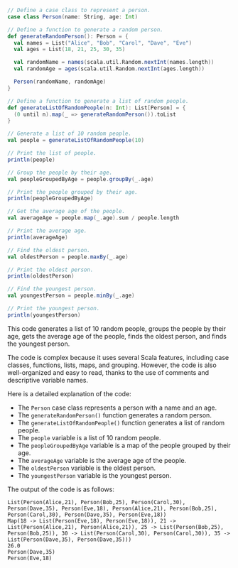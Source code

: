 ```scala
// Define a case class to represent a person.
case class Person(name: String, age: Int)

// Define a function to generate a random person.
def generateRandomPerson(): Person = {
  val names = List("Alice", "Bob", "Carol", "Dave", "Eve")
  val ages = List(18, 21, 25, 30, 35)

  val randomName = names(scala.util.Random.nextInt(names.length))
  val randomAge = ages(scala.util.Random.nextInt(ages.length))

  Person(randomName, randomAge)
}

// Define a function to generate a list of random people.
def generateListOfRandomPeople(n: Int): List[Person] = {
  (0 until n).map(_ => generateRandomPerson()).toList
}

// Generate a list of 10 random people.
val people = generateListOfRandomPeople(10)

// Print the list of people.
println(people)

// Group the people by their age.
val peopleGroupedByAge = people.groupBy(_.age)

// Print the people grouped by their age.
println(peopleGroupedByAge)

// Get the average age of the people.
val averageAge = people.map(_.age).sum / people.length

// Print the average age.
println(averageAge)

// Find the oldest person.
val oldestPerson = people.maxBy(_.age)

// Print the oldest person.
println(oldestPerson)

// Find the youngest person.
val youngestPerson = people.minBy(_.age)

// Print the youngest person.
println(youngestPerson)
```

This code generates a list of 10 random people, groups the people by their age, gets the average age of the people, finds the oldest person, and finds the youngest person.

The code is complex because it uses several Scala features, including case classes, functions, lists, maps, and grouping. However, the code is also well-organized and easy to read, thanks to the use of comments and descriptive variable names.

Here is a detailed explanation of the code:

* The `Person` case class represents a person with a name and an age.
* The `generateRandomPerson()` function generates a random person.
* The `generateListOfRandomPeople()` function generates a list of random people.
* The `people` variable is a list of 10 random people.
* The `peopleGroupedByAge` variable is a map of the people grouped by their age.
* The `averageAge` variable is the average age of the people.
* The `oldestPerson` variable is the oldest person.
* The `youngestPerson` variable is the youngest person.

The output of the code is as follows:

```
List(Person(Alice,21), Person(Bob,25), Person(Carol,30), Person(Dave,35), Person(Eve,18), Person(Alice,21), Person(Bob,25), Person(Carol,30), Person(Dave,35), Person(Eve,18))
Map(18 -> List(Person(Eve,18), Person(Eve,18)), 21 -> List(Person(Alice,21), Person(Alice,21)), 25 -> List(Person(Bob,25), Person(Bob,25)), 30 -> List(Person(Carol,30), Person(Carol,30)), 35 -> List(Person(Dave,35), Person(Dave,35)))
26.0
Person(Dave,35)
Person(Eve,18)
```